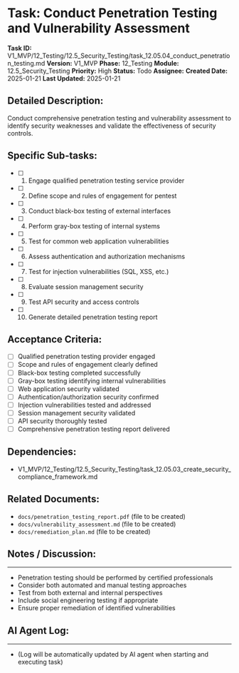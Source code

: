 # Task: Conduct Penetration Testing and Vulnerability Assessment

**Task ID:** V1_MVP/12_Testing/12.5_Security_Testing/task_12.05.04_conduct_penetration_testing.md
**Version:** V1_MVP
**Phase:** 12_Testing
**Module:** 12.5_Security_Testing
**Priority:** High
**Status:** Todo
**Assignee:**
**Created Date:** 2025-01-21
**Last Updated:** 2025-01-21

## Detailed Description:
Conduct comprehensive penetration testing and vulnerability assessment to identify security weaknesses and validate the effectiveness of security controls.

## Specific Sub-tasks:
- [ ] 1. Engage qualified penetration testing service provider
- [ ] 2. Define scope and rules of engagement for pentest
- [ ] 3. Conduct black-box testing of external interfaces
- [ ] 4. Perform gray-box testing of internal systems
- [ ] 5. Test for common web application vulnerabilities
- [ ] 6. Assess authentication and authorization mechanisms
- [ ] 7. Test for injection vulnerabilities (SQL, XSS, etc.)
- [ ] 8. Evaluate session management security
- [ ] 9. Test API security and access controls
- [ ] 10. Generate detailed penetration testing report

## Acceptance Criteria:
- [ ] Qualified penetration testing provider engaged
- [ ] Scope and rules of engagement clearly defined
- [ ] Black-box testing completed successfully
- [ ] Gray-box testing identifying internal vulnerabilities
- [ ] Web application security validated
- [ ] Authentication/authorization security confirmed
- [ ] Injection vulnerabilities tested and addressed
- [ ] Session management security validated
- [ ] API security thoroughly tested
- [ ] Comprehensive penetration testing report delivered

## Dependencies:
- V1_MVP/12_Testing/12.5_Security_Testing/task_12.05.03_create_security_compliance_framework.md

## Related Documents:
- `docs/penetration_testing_report.pdf` (file to be created)
- `docs/vulnerability_assessment.md` (file to be created)
- `docs/remediation_plan.md` (file to be created)

## Notes / Discussion:
---
* Penetration testing should be performed by certified professionals
* Consider both automated and manual testing approaches
* Test from both external and internal perspectives
* Include social engineering testing if appropriate
* Ensure proper remediation of identified vulnerabilities

## AI Agent Log:
---
* (Log will be automatically updated by AI agent when starting and executing task)